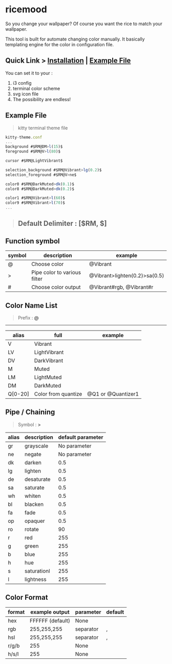 # ricemood
So you change your wallpaper? Of course you want the rice to match your wallpaper.

This tool is built for automate changing color manually. It basically templating engine for the color in configuration file.
## Quick Link > [Installation]() | [Example File]() 
You can set it to your :   
1. i3 config
2. terminal color scheme
3. svg icon file
4. The possibility are endless!

## Example File
> kitty terminal theme file
```javascript
kitty-theme.conf
...
background #$RM@DM>l(15)$
foreground #$RM@V>l(80)$

cursor #$RM@LightVibrant$

selection_background #$RM@Vibrant>lg(0.2)$
selection_foreground #$RM@V>ne$

color0 #$RM@DarkMuted>dk(0.1)$ 
color8 #$RM@DarkMuted>dk(0.2)$

color1 #$RM@Vibrant>l(60)$
color9 #$RM@Vibrant>l(70)$
...
```
>## Default Delimiter : [$RM, $]

## Function symbol
|symbol|description|example|
|-|-|-
|@|Choose color| @Vibrant
|>|Pipe color to various filter | @Vibrant>lighten(0.2)>sa(0.5)
|#|Choose color output|@Vibrant#rgb, @Vibrant#r 


## Color Name List
> Prefix : **@**
------------
|alias|full|example
|-|-|-
|V|Vibrant|
|LV|LightVibrant|
|DV|DarkVibrant
|M|Muted|
|LM|LightMuted|
|DM|DarkMuted|
|Q[0-20]|Color from quantize | @Q1 or @Quantizer1

## Pipe / Chaining
> Symbol : **>**

|alias|description|default parameter|
|-|-|-
|gr|grayscale|No parameter
|ne|negate|No parameter
|dk|darken|0.5
|lg|lighten|0.5
|de|desaturate|0.5
|sa|saturate|0.5
|wh|whiten|0.5
|bl|blacken|0.5
|fa|fade|0.5
|op|opaquer|0.5
|ro|rotate|90
|r|red|255
|g|green|255
|b|blue|255
|h|hue|255
|s|saturationl|255
|l|lightness|255

## Color Format
|format|example output|parameter|default|
|-|-|-|-
|hex   |FFFFFF (default) | None
|rgb   |255,255,255      | separator | ,  
|hsl   |255,255,255      | separator | ,
|r/g/b |255              | None
|h/s/l |255              | None